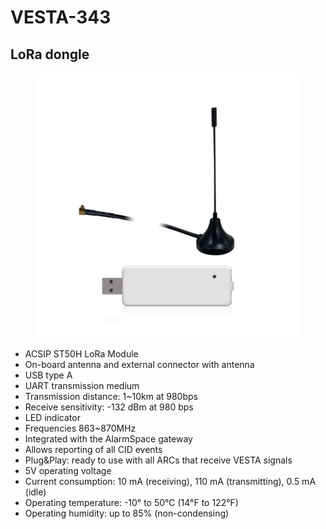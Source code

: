 # VESTA-343

## LoRa dongle

<figure><img src=".gitbook/assets/image (4) (1) (1) (1) (1).png" alt=""><figcaption></figcaption></figure>

* ACSIP ST50H LoRa Module
* On-board antenna and external connector with antenna
* USB type A
* UART transmission medium
* Transmission distance: 1\~10km at 980bps
* Receive sensitivity: -132 dBm at 980 bps
* LED indicator
* Frequencies 863\~870MHz
* Integrated with the AlarmSpace gateway
* Allows reporting of all CID events
* Plug\&Play: ready to use with all ARCs that receive VESTA signals
* 5V operating voltage
* Current consumption: 10 mA (receiving), 110 mA (transmitting), 0.5 mA (idle)
* Operating temperature: -10° to 50°C (14°F to 122°F)
* Operating humidity: up to 85% (non-condensing)
